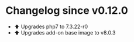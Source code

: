 # Changelog since v0.12.0
- ⬆ Upgrades php7 to 7.3.22-r0 
- ⬆ Upgrades add-on base image to v8.0.3 
